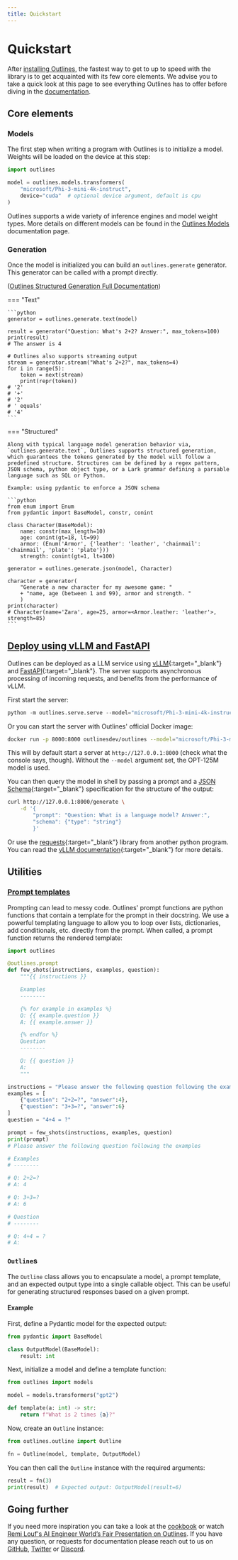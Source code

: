 ```yaml
---
title: Quickstart
---
```


# Quickstart

After [installing Outlines](installation.md), the fastest way to get to up to speed with the library is to get acquainted with its few core elements. We advise you to take a quick look at this page to see everything Outlines has to offer before diving in the [documentation](reference/index.md).


## Core elements

### Models

The first step when writing a program with Outlines is to initialize a model. Weights will be loaded on the device at this step:

```python
import outlines

model = outlines.models.transformers(
    "microsoft/Phi-3-mini-4k-instruct",
    device="cuda"  # optional device argument, default is cpu
)
```

Outlines supports a wide variety of inference engines and model weight types. More details on different models can be found in the [Outlines Models](./reference/models/models.md) documentation page.

### Generation

Once the model is initialized you can build an `outlines.generate` generator. This generator can be called with a prompt directly.

([Outlines Structured Generation Full Documentation](./reference/generation/generation.md))

=== "Text"

    ```python
    generator = outlines.generate.text(model)

    result = generator("Question: What's 2+2? Answer:", max_tokens=100)
    print(result)
    # The answer is 4

	# Outlines also supports streaming output
    stream = generator.stream("What's 2+2?", max_tokens=4)
    for i in range(5):
        token = next(stream)
        print(repr(token))
	# '2'
	# '+'
	# '2'
	# ' equals'
	# '4'
    ```

=== "Structured"

    Along with typical language model generation behavior via, `outlines.generate.text`, Outlines supports structured generation, which guarantees the tokens generated by the model will follow a predefined structure. Structures can be defined by a regex pattern, JSON schema, python object type, or a Lark grammar defining a parsable language such as SQL or Python.

	Example: using pydantic to enforce a JSON schema

    ```python
    from enum import Enum
    from pydantic import BaseModel, constr, conint

    class Character(BaseModel):
        name: constr(max_length=10)
        age: conint(gt=18, lt=99)
        armor: (Enum('Armor', {'leather': 'leather', 'chainmail': 'chainmail', 'plate': 'plate'}))
        strength: conint(gt=1, lt=100)

    generator = outlines.generate.json(model, Character)

    character = generator(
        "Generate a new character for my awesome game: "
        + "name, age (between 1 and 99), armor and strength. "
        )
    print(character)
    # Character(name='Zara', age=25, armor=<Armor.leather: 'leather'>, strength=85)
	```

## [Deploy using vLLM and FastAPI](./reference/serve/vllm.md)

Outlines can be deployed as a LLM service using [vLLM][vllm]{:target="_blank"} and [FastAPI][fastapi]{:target="_blank"}. The server supports asynchronous processing of incoming requests, and benefits from the performance of vLLM.

First start the server:

```python
python -m outlines.serve.serve --model="microsoft/Phi-3-mini-4k-instruct"
```

Or you can start the server with Outlines' official Docker image:

```bash
docker run -p 8000:8000 outlinesdev/outlines --model="microsoft/Phi-3-mini-4k-instruct"
```

This will by default start a server at `http://127.0.0.1:8000` (check what the console says, though). Without the `--model` argument set, the OPT-125M model is used.


You can then query the model in shell by passing a prompt and a [JSON Schema][jsonschema]{:target="_blank"} specification for the structure of the output:

```bash
curl http://127.0.0.1:8000/generate \
    -d '{
        "prompt": "Question: What is a language model? Answer:",
        "schema": {"type": "string"}
        }'
```

Or use the [requests][requests]{:target="_blank"} library from another python program. You can read the [vLLM documentation][vllm]{:target="_blank"} for more details.

## Utilities

### [Prompt templates](./reference/prompting.md)

Prompting can lead to messy code. Outlines' prompt functions are python functions that contain a template for the prompt in their docstring. We use a powerful templating language to allow you to loop over lists, dictionaries, add conditionals, etc. directly from the prompt. When called, a prompt function returns the rendered template:

```python
import outlines

@outlines.prompt
def few_shots(instructions, examples, question):
    """{{ instructions }}

    Examples
    --------

    {% for example in examples %}
    Q: {{ example.question }}
    A: {{ example.answer }}

    {% endfor %}
    Question
    --------

    Q: {{ question }}
    A:
    """

instructions = "Please answer the following question following the examples"
examples = [
    {"question": "2+2=?", "answer":4},
    {"question": "3+3=?", "answer":6}
]
question = "4+4 = ?"

prompt = few_shots(instructions, examples, question)
print(prompt)
# Please answer the following question following the examples

# Examples
# --------

# Q: 2+2=?
# A: 4

# Q: 3+3=?
# A: 6

# Question
# --------

# Q: 4+4 = ?
# A:
```

### `Outline`s

The `Outline` class allows you to encapsulate a model, a prompt template, and an expected output type into a single callable object. This can be useful for generating structured responses based on a given prompt.

#### Example

First, define a Pydantic model for the expected output:

```python
from pydantic import BaseModel

class OutputModel(BaseModel):
    result: int
```

Next, initialize a model and define a template function:

```python
from outlines import models

model = models.transformers("gpt2")

def template(a: int) -> str:
    return f"What is 2 times {a}?"
```

Now, create an `Outline` instance:

```python
from outlines.outline import Outline

fn = Outline(model, template, OutputModel)
```

You can then call the `Outline` instance with the required arguments:

```python
result = fn(3)
print(result)  # Expected output: OutputModel(result=6)
```

## Going further

If you need more inspiration you can take a look at the [cookbook](cookbook/index.md) or watch [Remi Louf's AI Engineer World’s Fair Presentation on Outlines](https://www.youtube.com/live/R0X7mPagRiE?t=775s). If you have any question, or requests for documentation please reach out to us on [GitHub](https://github.com/dottxt-ai/outlines/discussions), [Twitter](https://twitter.com/remilouf) or [Discord](https://discord.gg/UppQmhEpe8).


[pydantic]: https://docs.pydantic.dev/latest
[jsonschema]: https://json-schema.org/
[fastapi]: https://fastapi.tiangolo.com/
[cfg]: https://en.wikipedia.org/wiki/Context-free_grammar
[ebnf]: https://en.wikipedia.org/wiki/Extended_Backus%E2%80%93Naur_form
[requests]: https://requests.readthedocs.io/en/latest/
[vllm]: https://docs.vllm.ai/en/latest/index.html
